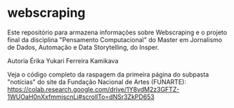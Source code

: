 # webscraping
Este repositório para armazena informações sobre Webscraping e o projeto final da disciplina "Pensamento Computacional" do Master em Jornalismo de Dados, Automação e Data Storytelling, do Insper.

<n> Autoria </n>
Érika Yukari Ferreira Kamikava

Veja o código completo da raspagem da primeira página do subpasta "notícias" do site da Fundação Nacional de Artes (FUNARTE): https://colab.research.google.com/drive/1Y8vdM2z3GFTZ-1WUOaH0nXxfmmjscnLi#scrollTo=dNSr3ZkPD653 

